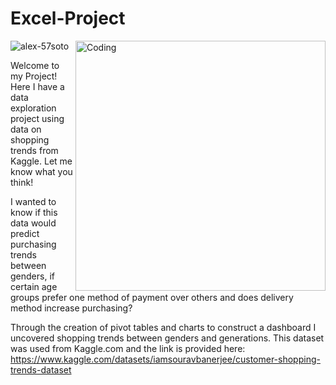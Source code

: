 # Excel-Project

<img align="right" alt="Coding" width="400" src="https://gifdb.com/images/high/happy-snoopy-grocery-shopping-7r6y9eqq4mi5tgsp.gif">

<p align="left"> <img src="https://komarev.com/ghpvc/?username=alex-57soto&label=Profile%20views&color=0e75b6&style=flat" alt="alex-57soto" /> </p>

Welcome to my Project! Here I have a data exploration project using data on shopping trends from Kaggle.  Let me know what you think!

I wanted to know if this data would predict purchasing trends between genders, if certain age groups prefer one method of payment over others and does delivery method increase purchasing? 

Through the creation of pivot tables and charts to construct a dashboard I uncovered shopping trends between genders and generations. This dataset was used from Kaggle.com and the link is provided here: https://www.kaggle.com/datasets/iamsouravbanerjee/customer-shopping-trends-dataset

